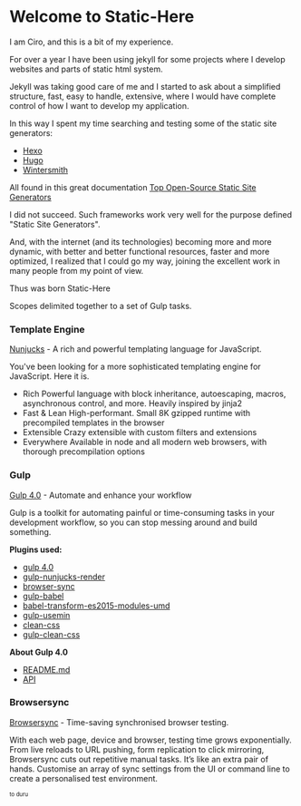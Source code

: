 Welcome to Static-Here
===================

I am Ciro, and this is a bit of my experience.

For over a year I have been using jekyll for some projects where I develop websites and parts of static html system.

Jekyll was taking good care of me and I started to ask about a simplified structure, fast, easy to handle, extensive, where I would have complete control of how I want to develop my application.

In this way I spent my time searching and testing some of the static site generators:

- [Hexo](https://hexo.io/)
- [Hugo](https://gohugo.io/)
- [Wintersmith](http://wintersmith.io/)

All found in this great documentation [Top Open-Source Static Site Generators](https://www.staticgen.com/)

I did not succeed. Such frameworks work very well for the purpose defined "Static Site Generators".

And, with the internet (and its technologies) becoming more and more dynamic, with better and better functional resources, faster and more optimized, I realized that I could go my way, joining the excellent work in many people from my point of view.

Thus was born Static-Here

Scopes delimited together to a set of Gulp tasks.


### **Template Engine**
[Nunjucks](https://mozilla.github.io/nunjucks/) - A rich and powerful templating language for JavaScript.

You've been looking for a more sophisticated templating engine for JavaScript. Here it is.

- Rich Powerful language with block inheritance, autoescaping, macros, asynchronous control, and more. Heavily inspired by jinja2
- Fast & Lean High-performant. Small 8K gzipped runtime with precompiled templates in the browser
- Extensible Crazy extensible with custom filters and extensions
- Everywhere Available in node and all modern web browsers, with thorough precompilation options


### **Gulp**
[Gulp 4.0](http://gulpjs.com/) - Automate and enhance your workflow

Gulp is a toolkit for automating painful or time-consuming tasks in your development workflow, so you can stop messing around and build something.

**Plugins used:**

- [gulp 4.0](https://www.npmjs.com/package/gulp-4.0.build)
- [gulp-nunjucks-render](https://github.com/carlosl/gulp-nunjucks-render)
- [browser-sync](https://github.com/browsersync/browser-sync)
- [gulp-babel ](https://github.com/babel/gulp-babel)
- [babel-transform-es2015-modules-umd](https://github.com/babel/babel/tree/master/packages/babel-plugin-transform-es2015-modules-umd)
- [gulp-usemin](https://github.com/zont/gulp-usemin)
- [clean-css](https://github.com/jakubpawlowicz/clean-css)
- [gulp-clean-css](https://github.com/scniro/gulp-clean-css)

**About Gulp 4.0**

- [README.md](https://github.com/gulpjs/gulp/blob/4.0/docs/README.md)
- [API](https://github.com/gulpjs/gulp/blob/master/docs/API.md)


### **Browsersync**
[Browsersync](https://www.browsersync.io/) - Time-saving synchronised browser testing.

With each web page, device and browser, testing time grows exponentially. From live reloads to URL pushing, form replication to click mirroring, Browsersync cuts out repetitive manual tasks. It’s like an extra pair of hands. Customise an array of sync settings from the UI or command line to create a personalised test environment.


<sub><sup>to duru</sup></sub>